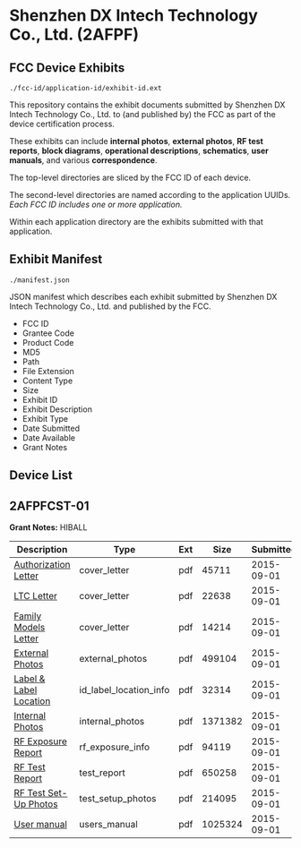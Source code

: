 # Shenzhen DX Intech Technology Co., Ltd. (2AFPF)
## FCC Device Exhibits

```
./fcc-id/application-id/exhibit-id.ext
```

This repository contains the exhibit documents submitted by Shenzhen DX Intech Technology Co., Ltd. to (and published by) the FCC as part of the device certification process.

These exhibits can include **internal photos**, **external photos**, **RF test reports**, **block diagrams**, **operational descriptions**, **schematics**, **user manuals**, and various **correspondence**.

The top-level directories are sliced by the FCC ID of each device.

The second-level directories are named according to the application UUIDs. *Each FCC ID includes one or more application.*

Within each application directory are the exhibits submitted with that application. 

## Exhibit Manifest

```
./manifest.json
```

JSON manifest which describes each exhibit submitted by Shenzhen DX Intech Technology Co., Ltd. and published by the FCC.

- FCC ID
- Grantee Code
- Product Code
- MD5
- Path
- File Extension
- Content Type
- Size
- Exhibit ID
- Exhibit Description
- Exhibit Type
- Date Submitted
- Date Available
- Grant Notes

## Device List
## 2AFPFCST-01
**Grant Notes:** HIBALL

| Description | Type | Ext | Size | Submitted | Available |
| ----------- | ---- | --- | ---- | --------- | --------- |
| [Authorization Letter](2AFPFCST-01/8edfa9d3b38b68af79abd096f2cc294e/2735057.pdf) | cover_letter | pdf | 45711 | 2015-09-01 | 2015-09-01 |
| [LTC Letter](2AFPFCST-01/8edfa9d3b38b68af79abd096f2cc294e/2735058.pdf) | cover_letter | pdf | 22638 | 2015-09-01 | 2015-09-01 |
| [Family Models Letter](2AFPFCST-01/8edfa9d3b38b68af79abd096f2cc294e/2735059.pdf) | cover_letter | pdf | 14214 | 2015-09-01 | 2015-09-01 |
| [External Photos](2AFPFCST-01/8edfa9d3b38b68af79abd096f2cc294e/2735060.pdf) | external_photos | pdf | 499104 | 2015-09-01 | 2015-09-01 |
| [Label & Label Location](2AFPFCST-01/8edfa9d3b38b68af79abd096f2cc294e/2735061.pdf) | id_label_location_info | pdf | 32314 | 2015-09-01 | 2015-09-01 |
| [Internal Photos](2AFPFCST-01/8edfa9d3b38b68af79abd096f2cc294e/2735062.pdf) | internal_photos | pdf | 1371382 | 2015-09-01 | 2015-09-01 |
| [RF Exposure Report](2AFPFCST-01/8edfa9d3b38b68af79abd096f2cc294e/2735064.pdf) | rf_exposure_info | pdf | 94119 | 2015-09-01 | 2015-09-01 |
| [RF Test Report](2AFPFCST-01/8edfa9d3b38b68af79abd096f2cc294e/2735066.pdf) | test_report | pdf | 650258 | 2015-09-01 | 2015-09-01 |
| [RF Test Set-Up Photos](2AFPFCST-01/8edfa9d3b38b68af79abd096f2cc294e/2735067.pdf) | test_setup_photos | pdf | 214095 | 2015-09-01 | 2015-09-01 |
| [User manual](2AFPFCST-01/8edfa9d3b38b68af79abd096f2cc294e/2735068.pdf) | users_manual | pdf | 1025324 | 2015-09-01 | 2015-09-01 |

